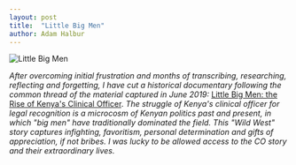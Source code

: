 ```yaml
---
layout: post
title:  "Little Big Men"
author: Adam Halbur
---
```


![Little Big Men](https://live.staticflickr.com/65535/49437749552_6085a31561_h.jpg)

*After overcoming initial frustration and months of transcribing, researching, reflecting and forgetting, I have cut a historical documentary following the common thread of the material captured in June 2019:* [Little Big Men: the Rise of Kenya's Clinical Officer][men-link]. *The struggle of Kenya's clinical officer for legal recognition is a microcosm of Kenyan politics past and present, in which "big men" have traditionally dominated the field. This "Wild West" story captures infighting, favoritism, personal determination and gifts of appreciation, if not bribes. I was lucky to be allowed access to the CO story and their extraordinary lives.*

[men-link]: https://youtu.be/APnHGu66nME
